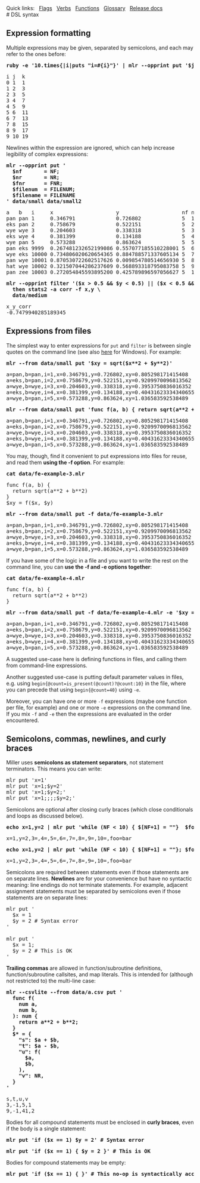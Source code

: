 <!---  PLEASE DO NOT EDIT DIRECTLY. EDIT THE .md.in FILE PLEASE. --->
<div>
<span class="quicklinks">
Quick links:
&nbsp;
<a class="quicklink" href="../reference-main-flag-list/index.html">Flags</a>
&nbsp;
<a class="quicklink" href="../reference-verbs/index.html">Verbs</a>
&nbsp;
<a class="quicklink" href="../reference-dsl-builtin-functions/index.html">Functions</a>
&nbsp;
<a class="quicklink" href="../glossary/index.html">Glossary</a>
&nbsp;
<a class="quicklink" href="../release-docs/index.html">Release docs</a>
</span>
</div>
# DSL syntax

## Expression formatting

Multiple expressions may be given, separated by semicolons, and each may refer to the ones before:

<pre class="pre-highlight-in-pair">
<b>ruby -e '10.times{|i|puts "i=#{i}"}' | mlr --opprint put '$j = $i + 1; $k = $i +$j'</b>
</pre>
<pre class="pre-non-highlight-in-pair">
i j  k
0 1  1
1 2  3
2 3  5
3 4  7
4 5  9
5 6  11
6 7  13
7 8  15
8 9  17
9 10 19
</pre>

Newlines within the expression are ignored, which can help increase legibility of complex expressions:

<pre class="pre-highlight-in-pair">
<b>mlr --opprint put '</b>
<b>  $nf       = NF;</b>
<b>  $nr       = NR;</b>
<b>  $fnr      = FNR;</b>
<b>  $filenum  = FILENUM;</b>
<b>  $filename = FILENAME</b>
<b>' data/small data/small2</b>
</pre>
<pre class="pre-non-highlight-in-pair">
a   b   i     x                    y                    nf nr fnr filenum filename
pan pan 1     0.346791             0.726802             5  1  1   1       data/small
eks pan 2     0.758679             0.522151             5  2  2   1       data/small
wye wye 3     0.204603             0.338318             5  3  3   1       data/small
eks wye 4     0.381399             0.134188             5  4  4   1       data/small
wye pan 5     0.573288             0.863624             5  5  5   1       data/small
pan eks 9999  0.267481232652199086 0.557077185510228001 5  6  1   2       data/small2
wye eks 10000 0.734806020620654365 0.884788571337605134 5  7  2   2       data/small2
pan wye 10001 0.870530722602517626 0.009854780514656930 5  8  3   2       data/small2
hat wye 10002 0.321507044286237609 0.568893318795083758 5  9  4   2       data/small2
pan zee 10003 0.272054845593895200 0.425789896597056627 5  10 5   2       data/small2
</pre>

<pre class="pre-highlight-in-pair">
<b>mlr --opprint filter '($x > 0.5 && $y < 0.5) || ($x < 0.5 && $y > 0.5)' \</b>
<b>  then stats2 -a corr -f x,y \</b>
<b>  data/medium</b>
</pre>
<pre class="pre-non-highlight-in-pair">
x_y_corr
-0.7479940285189345
</pre>

## Expressions from files

The simplest way to enter expressions for `put` and `filter` is between single quotes on the command line (see also [here](miller-on-windows.md) for Windows). For example:

<pre class="pre-highlight-in-pair">
<b>mlr --from data/small put '$xy = sqrt($x**2 + $y**2)'</b>
</pre>
<pre class="pre-non-highlight-in-pair">
a=pan,b=pan,i=1,x=0.346791,y=0.726802,xy=0.805298171415408
a=eks,b=pan,i=2,x=0.758679,y=0.522151,xy=0.9209970096813562
a=wye,b=wye,i=3,x=0.204603,y=0.338318,xy=0.3953750836016352
a=eks,b=wye,i=4,x=0.381399,y=0.134188,xy=0.40431623334340655
a=wye,b=pan,i=5,x=0.573288,y=0.863624,xy=1.036583592538489
</pre>

<pre class="pre-highlight-in-pair">
<b>mlr --from data/small put 'func f(a, b) { return sqrt(a**2 + b**2) } $xy = f($x, $y)'</b>
</pre>
<pre class="pre-non-highlight-in-pair">
a=pan,b=pan,i=1,x=0.346791,y=0.726802,xy=0.805298171415408
a=eks,b=pan,i=2,x=0.758679,y=0.522151,xy=0.9209970096813562
a=wye,b=wye,i=3,x=0.204603,y=0.338318,xy=0.3953750836016352
a=eks,b=wye,i=4,x=0.381399,y=0.134188,xy=0.40431623334340655
a=wye,b=pan,i=5,x=0.573288,y=0.863624,xy=1.036583592538489
</pre>

You may, though, find it convenient to put expressions into files for reuse, and read them
**using the -f option**. For example:

<pre class="pre-highlight-in-pair">
<b>cat data/fe-example-3.mlr</b>
</pre>
<pre class="pre-non-highlight-in-pair">
func f(a, b) {
  return sqrt(a**2 + b**2)
}
$xy = f($x, $y)
</pre>

<pre class="pre-highlight-in-pair">
<b>mlr --from data/small put -f data/fe-example-3.mlr</b>
</pre>
<pre class="pre-non-highlight-in-pair">
a=pan,b=pan,i=1,x=0.346791,y=0.726802,xy=0.805298171415408
a=eks,b=pan,i=2,x=0.758679,y=0.522151,xy=0.9209970096813562
a=wye,b=wye,i=3,x=0.204603,y=0.338318,xy=0.3953750836016352
a=eks,b=wye,i=4,x=0.381399,y=0.134188,xy=0.40431623334340655
a=wye,b=pan,i=5,x=0.573288,y=0.863624,xy=1.036583592538489
</pre>

If you have some of the logic in a file and you want to write the rest on the command line, you can **use the -f and -e options together**:

<pre class="pre-highlight-in-pair">
<b>cat data/fe-example-4.mlr</b>
</pre>
<pre class="pre-non-highlight-in-pair">
func f(a, b) {
  return sqrt(a**2 + b**2)
}
</pre>

<pre class="pre-highlight-in-pair">
<b>mlr --from data/small put -f data/fe-example-4.mlr -e '$xy = f($x, $y)'</b>
</pre>
<pre class="pre-non-highlight-in-pair">
a=pan,b=pan,i=1,x=0.346791,y=0.726802,xy=0.805298171415408
a=eks,b=pan,i=2,x=0.758679,y=0.522151,xy=0.9209970096813562
a=wye,b=wye,i=3,x=0.204603,y=0.338318,xy=0.3953750836016352
a=eks,b=wye,i=4,x=0.381399,y=0.134188,xy=0.40431623334340655
a=wye,b=pan,i=5,x=0.573288,y=0.863624,xy=1.036583592538489
</pre>

A suggested use-case here is defining functions in files, and calling them from command-line expressions.

Another suggested use-case is putting default parameter values in files, e.g. using `begin{@count=is_present(@count)?@count:10}` in the file, where you can precede that using `begin{@count=40}` using `-e`.

Moreover, you can have one or more `-f` expressions (maybe one function per file, for example) and one or more `-e` expressions on the command line.  If you mix `-f` and `-e` then the expressions are evaluated in the order encountered.

## Semicolons, commas, newlines, and curly braces

Miller uses **semicolons as statement separators**, not statement terminators. This means you can write:

<pre class="pre-non-highlight-non-pair">
mlr put 'x=1'
mlr put 'x=1;$y=2'
mlr put 'x=1;$y=2;'
mlr put 'x=1;;;;$y=2;'
</pre>

Semicolons are optional after closing curly braces (which close conditionals and loops as discussed below).

<pre class="pre-highlight-in-pair">
<b>echo x=1,y=2 | mlr put 'while (NF < 10) { $[NF+1] = ""}  $foo = "bar"'</b>
</pre>
<pre class="pre-non-highlight-in-pair">
x=1,y=2,3=,4=,5=,6=,7=,8=,9=,10=,foo=bar
</pre>

<pre class="pre-highlight-in-pair">
<b>echo x=1,y=2 | mlr put 'while (NF < 10) { $[NF+1] = ""}; $foo = "bar"'</b>
</pre>
<pre class="pre-non-highlight-in-pair">
x=1,y=2,3=,4=,5=,6=,7=,8=,9=,10=,foo=bar
</pre>

Semicolons are required between statements even if those statements are on separate lines.  **Newlines** are for your convenience but have no syntactic meaning: line endings do not terminate statements. For example, adjacent assignment statements must be separated by semicolons even if those statements are on separate lines:

<pre class="pre-non-highlight-non-pair">
mlr put '
  $x = 1
  $y = 2 # Syntax error
'

mlr put '
  $x = 1;
  $y = 2 # This is OK
'
</pre>

**Trailing commas** are allowed in function/subroutine definitions, function/subroutine callsites, and map literals. This is intended for (although not restricted to) the multi-line case:

<pre class="pre-highlight-in-pair">
<b>mlr --csvlite --from data/a.csv put '</b>
<b>  func f(</b>
<b>    num a,</b>
<b>    num b,</b>
<b>  ): num {</b>
<b>    return a**2 + b**2;</b>
<b>  }</b>
<b>  $* = {</b>
<b>    "s": $a + $b,</b>
<b>    "t": $a - $b,</b>
<b>    "u": f(</b>
<b>      $a,</b>
<b>      $b,</b>
<b>    ),</b>
<b>    "v": NR,</b>
<b>  }</b>
<b>'</b>
</pre>
<pre class="pre-non-highlight-in-pair">
s,t,u,v
3,-1,5,1
9,-1,41,2
</pre>

Bodies for all compound statements must be enclosed in **curly braces**, even if the body is a single statement:

<pre class="pre-highlight-non-pair">
<b>mlr put 'if ($x == 1) $y = 2' # Syntax error</b>
</pre>

<pre class="pre-highlight-non-pair">
<b>mlr put 'if ($x == 1) { $y = 2 }' # This is OK</b>
</pre>

Bodies for compound statements may be empty:

<pre class="pre-highlight-non-pair">
<b>mlr put 'if ($x == 1) { }' # This no-op is syntactically acceptable</b>
</pre>

